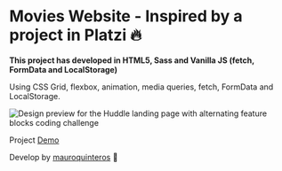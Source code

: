 # Movies Website - Inspired by a project in Platzi 🔥

**This project has developed in HTML5, Sass and Vanilla JS (fetch, FormData and LocalStorage)**

Using CSS Grid, flexbox, animation, media queries, fetch, FormData and LocalStorage.

![Design preview for the Huddle landing page with alternating feature blocks coding challenge](https://repository-images.githubusercontent.com/265067862/8e072d80-9f95-11ea-8c6d-ee2e16c799bb)

Project [Demo](https://movie-api-seven.vercel.app/)

Develop by [mauroquinteros](https://twitter.com/maurooquinteros) 💚
